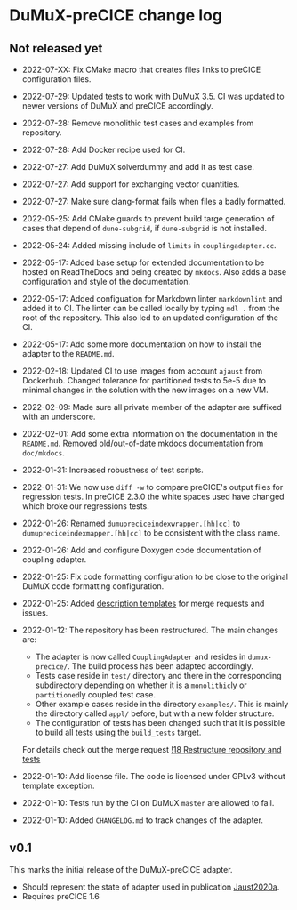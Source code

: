 # DuMuX-preCICE change log

## Not released yet

- 2022-07-XX: Fix CMake macro that creates files links to preCICE configuration files.
- 2022-07-29: Updated tests to work with DuMuX 3.5. CI was updated to newer versions of DuMuX and preCICE accordingly.
- 2022-07-28: Remove monolithic test cases and examples from repository.
- 2022-07-28: Add Docker recipe used for CI.
- 2022-07-27: Add DuMuX solverdummy and add it as test case.
- 2022-07-27: Add support for exchanging vector quantities.
- 2022-07-27: Make sure clang-format fails when files a badly formatted.
- 2022-05-25: Add CMake guards to prevent build targe generation of cases that depend of `dune-subgrid`, if `dune-subgrid` is not installed.
- 2022-05-24: Added missing include of `limits` in `couplingadapter.cc`.
- 2022-05-17: Added base setup for extended documentation to be hosted on ReadTheDocs and being created by `mkdocs`. Also adds a base configuration and style of the documentation.
- 2022-05-17: Added configuation for Markdown linter `markdownlint` and added it to CI. The linter can be called locally by typing `mdl .` from the root of the repository. This also led to an updated configuration of the CI.
- 2022-05-17: Add some more documentation on how to install the adapter to the `README.md`.
- 2022-02-18: Updated CI to use images from account `ajaust` from Dockerhub. Changed tolerance for partitioned tests to 5e-5 due to minimal changes in the solution with the new images on a new VM.
- 2022-02-09: Made sure all private member of the adapter are suffixed with an underscore.
- 2022-02-01: Add some extra information on the documentation in the `README.md`. Removed old/out-of-date mkdocs documentation from `doc/mkdocs`.
- 2022-01-31: Increased robustness of test scripts.
- 2022-01-31: We now use `diff -w` to compare preCICE's output files for regression tests. In preCICE 2.3.0 the white spaces used have changed which broke our regressions tests.
- 2022-01-26: Renamed `dumupreciceindexwrapper.[hh|cc]` to `dumupreciceindexmapper.[hh|cc]` to be consistent with the class name.
- 2022-01-26: Add and configure Doxygen code documentation of coupling adapter.
- 2022-01-25: Fix code formatting configuration to be close to the original DuMuX code formatting configuration.
- 2022-01-25: Added [description templates](https://docs.gitlab.com/ee/user/project/description_templates.html) for merge requests and issues.
- 2022-01-12: The repository has been restructured. The main changes are:

    - The adapter is now called `CouplingAdapter` and resides in `dumux-precice/`. The build process has been adapted accordingly.
    - Tests case reside in `test/` directory and there in the corresponding subdirectory depending on whether it is a `monolithic`ly or `partitioned`ly coupled test case.
    - Other example cases reside in the directory `examples/`. This is mainly the directory called `appl/` before, but with a new folder structure.
    - The configuration of tests has been changed such that it is possible to build all tests using the `build_tests` target.

  For details check out the merge request [!18 Restructure repository and tests](https://git.iws.uni-stuttgart.de/dumux-appl/dumux-precice/-/merge_requests/18)
- 2022-01-10: Add license file. The code is licensed under GPLv3 without template exception.
- 2022-01-10: Tests run by the CI on DuMuX `master` are allowed to fail.
- 2022-01-10: Added `CHANGELOG.md` to track changes of the adapter.

## v0.1

This marks the initial release of the DuMuX-preCICE adapter.

- Should represent the state of adapter used in publication [Jaust2020a](https://git.iws.uni-stuttgart.de/dumux-pub/jaust2020a).
- Requires preCICE 1.6
